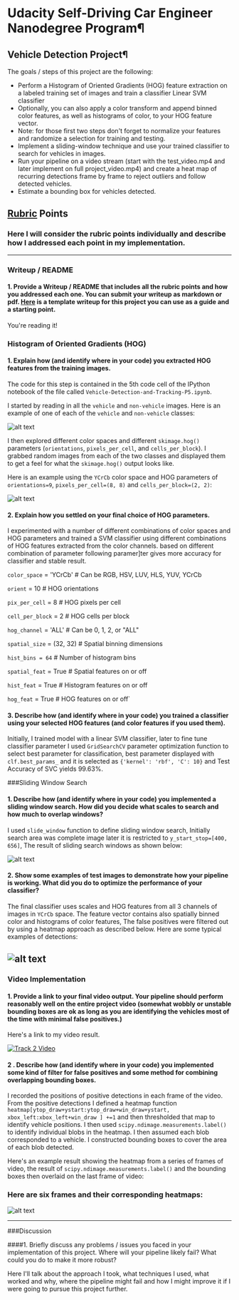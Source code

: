 # Udacity Self-Driving Car Engineer Nanodegree Program¶
## Vehicle Detection Project¶

The goals / steps of this project are the following:

* Perform a Histogram of Oriented Gradients (HOG) feature extraction on a labeled training set of images and train a classifier Linear SVM classifier
* Optionally, you can also apply a color transform and append binned color features, as well as histograms of color, to your HOG feature vector. 
* Note: for those first two steps don't forget to normalize your features and randomize a selection for training and testing.
* Implement a sliding-window technique and use your trained classifier to search for vehicles in images.
* Run your pipeline on a video stream (start with the test_video.mp4 and later implement on full project_video.mp4) and create a heat map of recurring detections frame by frame to reject outliers and follow detected vehicles.
* Estimate a bounding box for vehicles detected.

[//]: # (Image References)
[image1]: ./writeup_images/data_visualization.png "Data Visualization"
[image2]: ./writeup_images/Hog_Display.png "Hog Display"
[image3]: ./writeup_images/initial_detection.png "Window search"
[image4]: ./writeup_images/heat_images.png "Window search without heatmap"
[image5]: ./writeup_images/heat_map_apply.png "Window search with heatmap"
[image6]: ./writeup_images/labels_map.png
[image7]: ./writeup_images/output_bboxes.png
[video1]: ./writeup_images.mp4

## [Rubric](https://review.udacity.com/#!/rubrics/513/view) Points
### Here I will consider the rubric points individually and describe how I addressed each point in my implementation.  

---
### Writeup / README

#### 1. Provide a Writeup / README that includes all the rubric points and how you addressed each one.  You can submit your writeup as markdown or pdf.  [Here](https://github.com/udacity/CarND-Vehicle-Detection/blob/master/writeup_template.md) is a template writeup for this project you can use as a guide and a starting point.  

You're reading it!

### Histogram of Oriented Gradients (HOG)

#### 1. Explain how (and identify where in your code) you extracted HOG features from the training images.

The code for this step is contained in the 5th code cell of the IPython notebook of the file called `Vehicle-Detection-and-Tracking-P5.ipynb`.  

I started by reading in all the `vehicle` and `non-vehicle` images.  Here is an example of one of each of the `vehicle` and `non-vehicle` classes:

![alt text][image1]

I then explored different color spaces and different `skimage.hog()` parameters (`orientations`, `pixels_per_cell`, and `cells_per_block`).  I grabbed random images from each of the two classes and displayed them to get a feel for what the `skimage.hog()` output looks like.

Here is an example using the `YCrCb` color space and HOG parameters of `orientations=9`, `pixels_per_cell=(8, 8)` and `cells_per_block=(2, 2)`:

![alt text][image2]

#### 2. Explain how you settled on your final choice of HOG parameters.

I experimented with a number of different combinations of color spaces and HOG parameters and trained a  SVM classifier using different combinations of HOG features extracted from the color channels. based on different combination of parameter following paramer]ter gives more accuracy for classifier and stable result. 

`color_space` = 'YCrCb' # Can be RGB, HSV, LUV, HLS, YUV, YCrCb 

`orient` = 10  # HOG orientations

`pix_per_cell` = 8 # HOG pixels per cell

`cell_per_block` = 2 # HOG cells per block

`hog_channel` = 'ALL' # Can be 0, 1, 2, or "ALL" 

`spatial_size` = (32, 32) # Spatial binning dimensions

`hist_bins = 64`    # Number of histogram bins

`spatial_feat` = True # Spatial features on or off

`hist_feat` = True # Histogram features on or off

`hog_feat` = True # HOG features on or off`

#### 3. Describe how (and identify where in your code) you trained a classifier using your selected HOG features (and color features if you used them).

Initially, I trained model with a linear SVM classifier, later to fine tune classifier parameter I used `GridSearchCV` parameter optimization function to select best parameter for classification, best parameter displayed with `clf.best_params_` and it is selected as  `{'kernel': 'rbf', 'C': 10}` and Test Accuracy of SVC yields  99.63%.


###Sliding Window Search

#### 1. Describe how (and identify where in your code) you implemented a sliding window search.  How did you decide what scales to search and how much to overlap windows?

I used `slide_window` function to define sliding window search, Initially search area was complete image later it is restricted to `y_start_stop=[400, 656]`, The result of sliding search windows as shown below:

![alt text][image3]

#### 2. Show some examples of test images to demonstrate how your pipeline is working.  What did you do to optimize the performance of your classifier?

The final classifier uses scales and HOG features from all 3 channels of images in `YCrCb` space. The feature vector contains also spatially binned color and histograms of color features, The false positives were filtered out by using a heatmap approach as described below. Here are some typical examples of detections:

![alt text][image4]
---

### Video Implementation

#### 1. Provide a link to your final video output.  Your pipeline should perform reasonably well on the entire project video (somewhat wobbly or unstable bounding boxes are ok as long as you are identifying the vehicles most of the time with minimal false positives.)
Here's a link to my video result.

[![Track 2 Video](https://img.youtube.com/vi/O00Lt-0B39M/0.jpg)](https://youtu.be/O00Lt-0B39M)


#### 2 . Describe how (and identify where in your code) you implemented some kind of filter for false positives and some method for combining overlapping bounding boxes.

I recorded the positions of positive detections in each frame of the video.  From the positive detections I defined a heatmap function
`heatmap[ytop_draw+ystart:ytop_draw+win_draw+ystart, xbox_left:xbox_left+win_draw ] +=1`
and then thresholded that map to identify vehicle positions.  I then used `scipy.ndimage.measurements.label()` to identify individual blobs in the heatmap.  I then assumed each blob corresponded to a vehicle.  I constructed bounding boxes to cover the area of each blob detected.  

Here's an example result showing the heatmap from a series of frames of video, the result of `scipy.ndimage.measurements.label()` and the bounding boxes then overlaid on the last frame of video:

### Here are six frames and their corresponding heatmaps:

![alt text][image5]




---

###Discussion

####1. Briefly discuss any problems / issues you faced in your implementation of this project.  Where will your pipeline likely fail?  What could you do to make it more robust?

Here I'll talk about the approach I took, what techniques I used, what worked and why, where the pipeline might fail and how I might improve it if I were going to pursue this project further.  

